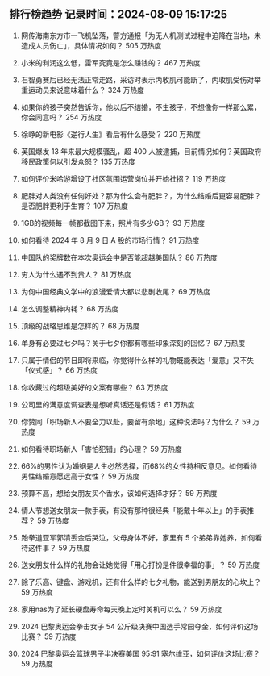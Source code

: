 
## 排行榜趋势 记录时间：2024-08-09 15:17:25
  
  1. 网传海南东方市一飞机坠落，警方通报「为无人机测试过程中迫降在当地，未造成人员伤亡」，具体情况如何？ 505 万热度
    
  2. 小米的利润这么低，雷军究竟是怎么赚钱的？ 467 万热度
    
  3. 石智勇赛后已经无法正常走路，采访时表示内收肌可能断了，内收肌受伤对举重运动员来说意味着什么？ 324 万热度
    
  4. 如果你的孩子突然告诉你，他以后不结婚，不生孩子，不想像你一样那么累，你会同意吗？ 254 万热度
    
  5. 徐峥的新电影《逆行人生》看后有什么感受？ 220 万热度
    
  6. 英国爆发 13 年来最大规模骚乱，超 400 人被逮捕，目前情况如何？英国政府移民政策何以引发众怒？ 135 万热度
    
  7. 如何评价米哈游增设了社区氛围运营岗位并开始社招？ 119 万热度
    
  8. 肥胖对人类没有任何好处？那为什么会有肥胖？，为什么结婚后更容易肥胖？是否肥胖更利于生育？ 107 万热度
    
  9. 1GB的视频每一帧都截图下来，照片有多少GB？ 93 万热度
    
  10. 如何看待 2024 年 8 月 9 日 A 股的市场行情？ 91 万热度
    
  11. 中国队的奖牌数在本次奥运会中是否能超越美国队？ 86 万热度
    
  12. 穷人为什么遇不到贵人？ 81 万热度
    
  13. 为何中国经典文学中的浪漫爱情大都以悲剧收尾？ 69 万热度
    
  14. 怎么调整精神内耗？ 68 万热度
    
  15. 顶级的战略思维是怎样的？ 68 万热度
    
  16. 单身有必要过七夕吗？关于七夕你都有哪些印象深刻的回忆？ 67 万热度
    
  17. 只属于情侣的节日即将来临，你觉得什么样的礼物既能表达「爱意」又不失「仪式感」？ 66 万热度
    
  18. 你收藏过的超级美好的文案有哪些？ 63 万热度
    
  19. 公司里的满意度调查表是想听真话还是假话？ 61 万热度
    
  20. 你赞同「职场新人不要全力以赴，要留有余地」这种说法吗？为什么？ 59 万热度
    
  21. 如何看待职场新人「害怕犯错」的心理？ 59 万热度
    
  22. 66%的男性认为婚姻是人生必然选择，而68%的女性持相反意见。如何看待男性结婚意愿远高于女性？ 59 万热度
    
  23. 预算不高，想给女朋友买个香水，该如何选择才好？ 59 万热度
    
  24. 情人节想送女朋友一款手表，有没有那种很经典「能戴十年以上」的手表推荐？ 59 万热度
    
  25. 跆拳道亚军郭清丢金后哭泣，父母身体不好，家里有 5 个弟弟靠她养，如何看待这件事？ 59 万热度
    
  26. 送女朋友什么样的礼物会让她觉得「用心打扮是件很幸福的事」？ 59 万热度
    
  27. 除了乐高、键盘、游戏机，还有什么样的七夕礼物，能送到男朋友的心坎上？ 59 万热度
    
  28. 家用nas为了延长硬盘寿命每天晚上定时关机可以么？ 59 万热度
    
  29. 2024 巴黎奥运会拳击女子 54 公斤级决赛中国选手常园夺金，如何评价这场比赛？ 59 万热度
    
  30. 2024 巴黎奥运会篮球男子半决赛美国 95:91 塞尔维亚，如何评价这场比赛？ 59 万热度
    